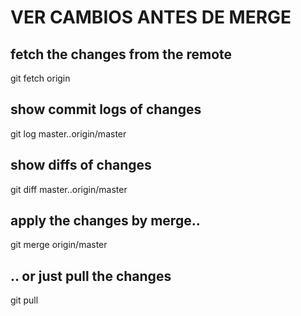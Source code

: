 # VER CAMBIOS ANTES DE MERGE

## fetch the changes from the remote

git fetch origin

## show commit logs of changes

git log master..origin/master

## show diffs of changes

git diff master..origin/master

## apply the changes by merge..

git merge origin/master

## .. or just pull the changes

git pull

